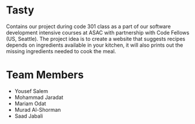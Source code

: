 # Tasty
Contains our project during code 301 class as a part of our software development intensive courses at ASAC with partnership with Code Fellows (US, Seattle).
The project idea is to create a website that suggests recipes depends on ingredients available in your kitchen, it will also prints out the missing ingredients needed to cook the meal.

# Team Members
- Yousef Salem
- Mohammad Jaradat
- Mariam Odat
- Murad Al-Shorman
- Saad Jabali

